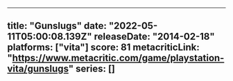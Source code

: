 
---
title: "Gunslugs"
date: "2022-05-11T05:00:08.139Z"
releaseDate: "2014-02-18"
platforms: ["vita"]
score: 81
metacriticLink: "https://www.metacritic.com/game/playstation-vita/gunslugs"
series: []
---
